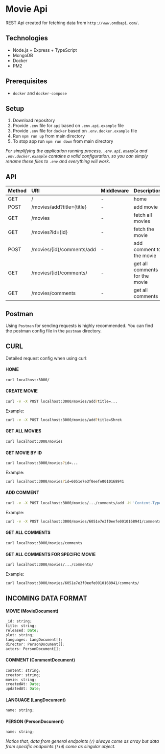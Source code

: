 # Movie Api

REST Api created for fetching data from `http://www.omdbapi.com/`.

## Technologies
  - Node.js + Express + TypeScript 
  - MongoDB 
  - Docker
  - PM2

  ## Prerequisites
- `docker` and `docker-compose`

## Setup
1. Download repository
2. Provide `.env` file for `api` based on `.env.api.example` file
3. Provide `.env` file for `docker` based on `.env.docker.example` file
5. Run `npm run up` from main directory
7. To stop app run `npm run down` from main directory

*For simplifying the application running process, `.env.api.example` and `.env.docker.example` contains a valid configuration, so you can simply rename these files to `.env` and everything will work.*


## API

Method    | URI                             | Middleware        | Description
:-------- | :----------------               | :---------        | :---------
GET       | /                               | -                 | home
POST      | /movies/add?title={title}       | -                 | add movie
GET       | /movies                         | -                 | fetch all movies
GET       | /movies?id={id}                 | -                 | fetch the movie
POST      | /movies/{id}/comments/add       | -                 | add comment to the movie
GET       | /movies/{id}/comments/          | -                 | get all comments for the movie
GET       | /movies/comments                | -                 | get all comments

## Postman
Using `Postman` for sending requests is highly recommended. You can find the postman config file in the `postman` directory.


## CURL
Detailed request config when using curl:

#### HOME
```sh
curl localhost:3000/
```

#### CREATE MOVIE
```sh
curl -v -X POST localhost:3000/movies/add?title=...
```

Example:
```sh
curl -v -X POST localhost:3000/movies/add?title=Shrek
```

#### GET ALL MOVIES
```sh
curl localhost:3000/movies
```

#### GET MOVIE BY ID
```sh
curl localhost:3000/movies?id=...
```

Example:
```sh
curl localhost:3000/movies?id=6051e7e3f0eefe0010168941
```

#### ADD COMMENT
```sh
curl -v -X POST localhost:3000/movies/.../comments/add -H 'Content-Type: application/json' -d '{"creator":"...", "content":"..."}'
```

Example:
```sh
curl -v -X POST localhost:3000/movies/6051e7e3f0eefe0010168941/comments/add -H 'Content-Type: application/json' -d '{"creator":"Yoda", "content":"May the power be with you"}'
```

#### GET ALL COMMENTS
```sh
curl localhost:3000/movies/comments
```

#### GET ALL COMMENTS FOR SPECIFIC MOVIE
```sh
curl localhost:3000/movies/.../comments/
```

Example:
```sh
curl localhost:3000/movies/6051e7e3f0eefe0010168941/comments/
```

## INCOMING DATA FORMAT

#### MOVIE (MovieDocument)
```js
_id: string;
title: string;
released: Date;
plot: string;
languages: LangDocument[];
director: PersonDocument[];
actors: PersonDocument[];
```

#### COMMENT (CommentDocument)
```js
content: string;
creator: string;
movie: string;
createdAt: Date;
updatedAt: Date;
```

#### LANGUAGE (LangDocument)
```js
name: string;
```

#### PERSON (PersonDocument)
```js
name: string;
```

*Notice that, data from general endpoints (`/`) always come as array but data from specific endpoints (`?id`) come as singular object.*